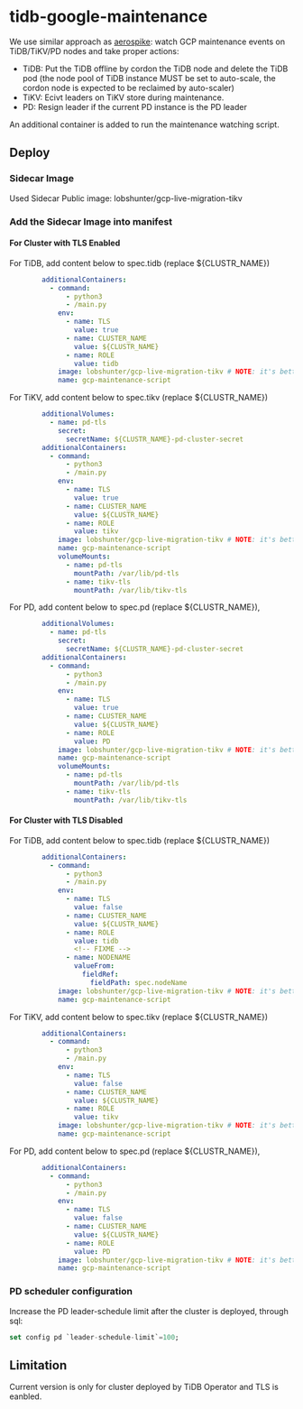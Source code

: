 # tidb-google-maintenance

We use similar approach as [aerospike](https://github.com/aerospike/aerospike-google-maintenance/blob/master/README.md): watch GCP maintenance events on TiDB/TiKV/PD nodes and take proper actions:

- TiDB: Put the TiDB offline by cordon the TiDB node and delete the TiDB pod
  (the node pool of TiDB instance MUST be set to auto-scale, the cordon node is expected to be reclaimed by auto-scaler)
- TiKV: Ecivt leaders on TiKV store during maintenance.
- PD: Resign leader if the current PD instance is the PD leader

 An additional container is added to run the maintenance watching script.

## Deploy

### Sidecar Image

Used Sidecar Public image: lobshunter/gcp-live-migration-tikv

### Add the Sidecar Image into manifest

#### For Cluster with TLS Enabled

For TiDB, add content below to spec.tidb (replace ${CLUSTR_NAME})

```yaml
        additionalContainers:
          - command:
              - python3
              - /main.py
            env:
              - name: TLS
                value: true
              - name: CLUSTER_NAME
                value: ${CLUSTR_NAME}
              - name: ROLE
                value: tidb
            image: lobshunter/gcp-live-migration-tikv # NOTE: it's better to use GCR, because pulling from dockerhub can be slow
            name: gcp-maintenance-script
```

For TiKV, add content below to spec.tikv (replace ${CLUSTR_NAME})

```yaml
        additionalVolumes:
          - name: pd-tls
            secret:
              secretName: ${CLUSTR_NAME}-pd-cluster-secret
        additionalContainers:
          - command:
              - python3
              - /main.py
            env:
              - name: TLS
                value: true
              - name: CLUSTER_NAME
                value: ${CLUSTR_NAME}
              - name: ROLE
                value: tikv
            image: lobshunter/gcp-live-migration-tikv # NOTE: it's better to use GCR, because pulling from dockerhub can be slow
            name: gcp-maintenance-script
            volumeMounts:
              - name: pd-tls
                mountPath: /var/lib/pd-tls
              - name: tikv-tls
                mountPath: /var/lib/tikv-tls
```

For PD, add content below to spec.pd (replace ${CLUSTR_NAME}),

```yaml
        additionalVolumes:
          - name: pd-tls
            secret:
              secretName: ${CLUSTR_NAME}-pd-cluster-secret
        additionalContainers:
          - command:
              - python3
              - /main.py
            env:
              - name: TLS
                value: true
              - name: CLUSTER_NAME
                value: ${CLUSTR_NAME}
              - name: ROLE
                value: PD
            image: lobshunter/gcp-live-migration-tikv # NOTE: it's better to use GCR, because pulling from dockerhub can be slow
            name: gcp-maintenance-script
            volumeMounts:
              - name: pd-tls
                mountPath: /var/lib/pd-tls
              - name: tikv-tls
                mountPath: /var/lib/tikv-tls
```

#### For Cluster with TLS Disabled

For TiDB, add content below to spec.tidb (replace ${CLUSTR_NAME})

```yaml
        additionalContainers:
          - command:
              - python3
              - /main.py
            env:
              - name: TLS
                value: false
              - name: CLUSTER_NAME
                value: ${CLUSTR_NAME}
              - name: ROLE
                value: tidb
                <!-- FIXME -->
              - name: NODENAME
                valueFrom:
                  fieldRef:
                    fieldPath: spec.nodeName
            image: lobshunter/gcp-live-migration-tikv # NOTE: it's better to use GCR, because pulling from dockerhub can be slow
            name: gcp-maintenance-script
```

For TiKV, add content below to spec.tikv (replace ${CLUSTR_NAME})

```yaml
        additionalContainers:
          - command:
              - python3
              - /main.py
            env:
              - name: TLS
                value: false
              - name: CLUSTER_NAME
                value: ${CLUSTR_NAME}
              - name: ROLE
                value: tikv
            image: lobshunter/gcp-live-migration-tikv # NOTE: it's better to use GCR, because pulling from dockerhub can be slow
            name: gcp-maintenance-script
```

For PD, add content below to spec.pd (replace ${CLUSTR_NAME}),

```yaml
        additionalContainers:
          - command:
              - python3
              - /main.py
            env:
              - name: TLS
                value: false
              - name: CLUSTER_NAME
                value: ${CLUSTR_NAME}
              - name: ROLE
                value: PD
            image: lobshunter/gcp-live-migration-tikv # NOTE: it's better to use GCR, because pulling from dockerhub can be slow
            name: gcp-maintenance-script
```

### PD scheduler configuration

Increase the PD leader-schedule limit after the cluster is deployed, through sql:

```SQL
set config pd `leader-schedule-limit`=100;
```

## Limitation

Current version is only for cluster deployed by TiDB Operator and TLS is eanbled.
